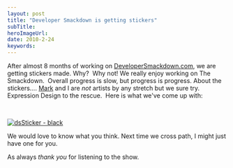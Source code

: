 ```yaml
---
layout: post 
title: "Developer Smackdown is getting stickers"
subTitle: 
heroImageUrl: 
date: 2010-2-24
keywords: 
---
```


After almost 8 months of working on [DeveloperSmackdown.com](http://developersmackdown.com/), we are getting stickers made. Why?&#160; Why not! We really enjoy working on The Smackdown.&#160; Overall progress is slow, but progress is progress. About the stickers.... [Mark](http://marknic.com/) and I are *not* artists by any stretch but we sure try.&#160; Expression Design to the rescue.&#160; Here is what we've come up with:

&#160;

[![dsSticker - black](dsSticker%20-%20black_thumb.png "dsSticker - black")](http://csell.net/content/binary/WindowsLiveWriter/DeveloperSmackdownisgettingstickers_1399E/dsSticker%20-%20black_2.png)    

We would love to know what you think. Next time we cross path, I might just have one for you.&#160; 

As always *thank you* for listening to the show. 